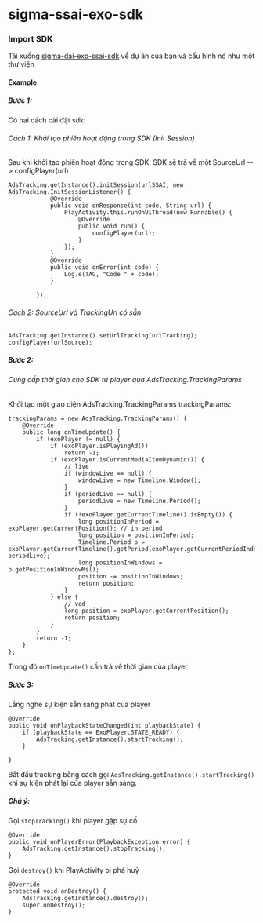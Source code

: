 # sigma-ssai-exo-sdk
### Import SDK

Tải xuống [sigma-dai-exo-ssai-sdk](https://github.com/truongnguyen1804/sigma-ssai-exo-sdk/blob/main/sigma-dai-exo-ssai/sigma-dai-exo-ssai.aar) về dự án của bạn và cấu hình nó như một thư viện

#### Example

##### Bước 1:

Có hai cách cài đặt sdk:

###### Cách 1: Khởi tạo phiên hoạt động trong SDK (Init Session)

Sau khi khởi tạo phiên hoạt động trong SDK, SDK sẽ trả về một SourceUrl --> configPlayer(url)

```
AdsTracking.getInstance().initSession(urlSSAI, new AdsTracking.InitSessionListener() {
            @Override
            public void onResponse(int code, String url) {
                PlayActivity.this.runOnUiThread(new Runnable() {
                    @Override
                    public void run() {
                        configPlayer(url);
                    }
                });
            }
            @Override
            public void onError(int code) {
                Log.e(TAG, "Code " + code);
            }

        });
```

###### Cách 2: SourceUrl và TrackingUrl có sẵn

```
AdsTracking.getInstance().setUrlTracking(urlTracking);
configPlayer(urlSource);
```



##### Bước 2:

###### Cung cấp thời gian cho SDK từ player qua AdsTracking.TrackingParams

Khởi tạo một giao diện AdsTracking.TrackingParams trackingParams:

```
trackingParams = new AdsTracking.TrackingParams() {
    @Override
    public long onTimeUpdate() {
        if (exoPlayer != null) {
            if (exoPlayer.isPlayingAd())
                return -1;
            if (exoPlayer.isCurrentMediaItemDynamic()) {
                // live
                if (windowLive == null) {
                    windowLive = new Timeline.Window();
                }
                if (periodLive == null) {
                    periodLive = new Timeline.Period();
                }
                if (!exoPlayer.getCurrentTimeline().isEmpty()) {
                    long positionInPeriod = exoPlayer.getCurrentPosition(); // in period
                    long position = positionInPeriod;
                    Timeline.Period p = exoPlayer.getCurrentTimeline().getPeriod(exoPlayer.getCurrentPeriodIndex(), periodLive);
                    long positionInWindows = p.getPositionInWindowMs();
                    position -= positionInWindows;
                    return position;
                }
            } else {
                // vod
                long position = exoPlayer.getCurrentPosition();
                return position;
            }
        }
        return -1;
    }
};
```

Trong đó `onTimeUpdate()` cần trả về thời gian của player

##### Bước 3: 

Lắng nghe sự kiện sẵn sàng phát của player

```
@Override
public void onPlaybackStateChanged(int playbackState) {
    if (playbackState == ExoPlayer.STATE_READY) {
        AdsTracking.getInstance().startTracking();
    }

}
```

Bắt đầu tracking bằng cách gọi `AdsTracking.getInstance().startTracking()` khi sự kiện phát lại của player sẵn sàng.



##### Chú ý:

Gọi `stopTracking()` khi player gặp sự cố

```
@Override
public void onPlayerError(PlaybackException error) {
    AdsTracking.getInstance().stopTracking();
}
```

Gọi `destroy()`  khi PlayActivity bị phá huỷ

```
@Override
protected void onDestroy() {
    AdsTracking.getInstance().destroy();
    super.onDestroy();
}
```
